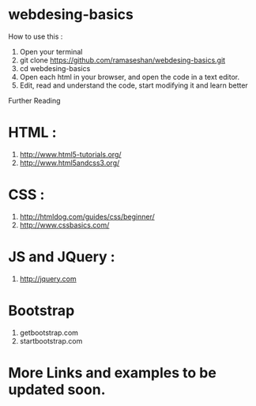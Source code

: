 # webdesing-basics

How to use this :
1. Open your terminal
2. git clone https://github.com/ramaseshan/webdesing-basics.git
3. cd webdesing-basics
4. Open each html in your browser, and open the code in a text editor.
5. Edit, read and understand the code, start modifying it and learn better

Further Reading

# HTML  :
1. http://www.html5-tutorials.org/
2. http://www.html5andcss3.org/

# CSS : 
1. http://htmldog.com/guides/css/beginner/
2. http://www.cssbasics.com/

# JS and JQuery :
1. http://jquery.com

# Bootstrap
1. getbootstrap.com
2. startbootstrap.com

# More Links and examples to be updated soon.
